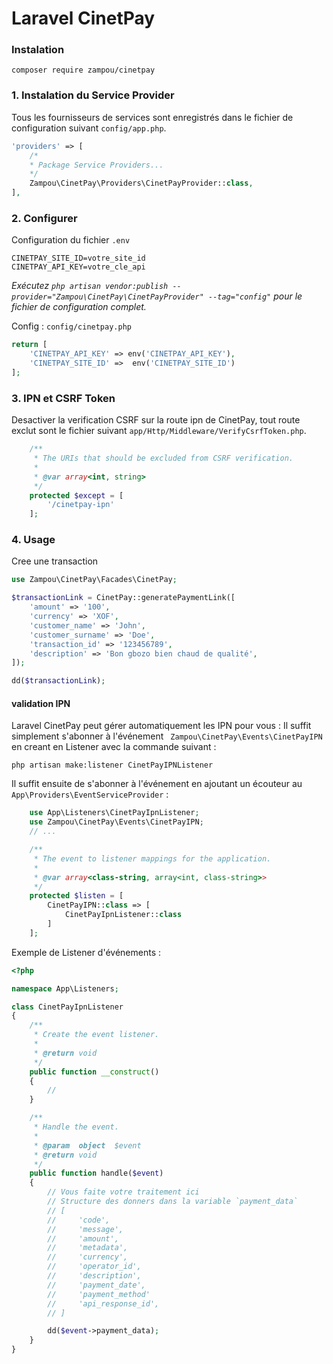 # Laravel CinetPay #

### Instalation

```text
composer require zampou/cinetpay
```

### 1. Instalation du Service Provider
Tous les fournisseurs de services sont enregistrés dans le fichier de configuration suivant `config/app.php`.
```php
'providers' => [
    /*
    * Package Service Providers...
    */
    Zampou\CinetPay\Providers\CinetPayProvider::class,
],
```

### 2. Configurer
Configuration du fichier `.env`

```text
CINETPAY_SITE_ID=votre_site_id
CINETPAY_API_KEY=votre_cle_api
```

*Exécutez `php artisan vendor:publish --provider="Zampou\CinetPay\CinetPayProvider" --tag="config"` pour le fichier de configuration complet.*

Config : `config/cinetpay.php`

```php
return [
    'CINETPAY_API_KEY' => env('CINETPAY_API_KEY'),
    'CINETPAY_SITE_ID' =>  env('CINETPAY_SITE_ID')
];
```


### 3. IPN et CSRF Token
Desactiver la verification CSRF sur la route ipn de CinetPay, tout route exclut sont le fichier suivant `app/Http/Middleware/VerifyCsrfToken.php`.

```php
    /**
     * The URIs that should be excluded from CSRF verification.
     *
     * @var array<int, string>
     */
    protected $except = [
        '/cinetpay-ipn'
    ];
```


### 4. Usage

Cree une transaction

```php
use Zampou\CinetPay\Facades\CinetPay;

$transactionLink = CinetPay::generatePaymentLink([
    'amount' => '100',
    'currency' => 'XOF',
    'customer_name' => 'John',
    'customer_surname' => 'Doe',
    'transaction_id' => '123456789',
    'description' => 'Bon gbozo bien chaud de qualité',
]);

dd($transactionLink);
```


#### validation IPN

Laravel CinetPay peut gérer automatiquement les IPN pour vous :
Il suffit simplement s'abonner à l'événement ` Zampou\CinetPay\Events\CinetPayIPN` en creant en Listener avec la commande suivant :

```text
php artisan make:listener CinetPayIPNListener
``` 

Il suffit ensuite de s'abonner à l'événement en ajoutant un écouteur au `App\Providers\EventServiceProvider` :

```php
    use App\Listeners\CinetPayIpnListener;
    use Zampou\CinetPay\Events\CinetPayIPN;
    // ...

    /**
     * The event to listener mappings for the application.
     *
     * @var array<class-string, array<int, class-string>>
     */
    protected $listen = [
        CinetPayIPN::class => [
            CinetPayIpnListener::class
        ]
    ];
```

Exemple de Listener d'événements :

```php
<?php

namespace App\Listeners;

class CinetPayIpnListener
{
    /**
     * Create the event listener.
     *
     * @return void
     */
    public function __construct()
    {
        //
    }

    /**
     * Handle the event.
     *
     * @param  object  $event
     * @return void
     */
    public function handle($event)
    {
        // Vous faite votre traitement ici
        // Structure des donners dans la variable `payment_data`
        // [
        //     'code',
        //     'message',
        //     'amount',
        //     'metadata',
        //     'currency',
        //     'operator_id',
        //     'description',
        //     'payment_date',
        //     'payment_method'
        //     'api_response_id',
        // ]

        dd($event->payment_data);
    }
}
```